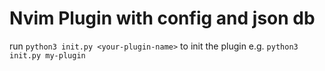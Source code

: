 # Nvim Plugin with config and json db

run `python3 init.py <your-plugin-name>` to init the plugin
e.g. `python3 init.py my-plugin`
